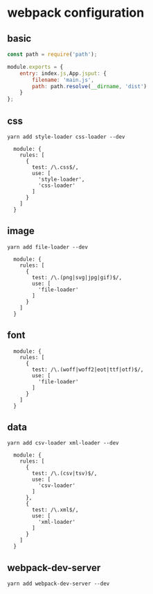 # webpack configuration

## basic

````javascript
const path = require('path');

module.exports = {
    entry: index.js,App.jsput: {
        filename: 'main.js',
        path: path.resolve(__dirname, 'dist')
    }
};
````

## css

````
yarn add style-loader css-loader --dev
````

````
  module: {
    rules: [
      {
        test: /\.css$/,
        use: [
          'style-loader',
          'css-loader'
        ]
      }
    ]
  }
````

## image

````
yarn add file-loader --dev
````

````
  module: {
    rules: [
      {
        test: /\.(png|svg|jpg|gif)$/,
        use: [
          'file-loader'
        ]
      }
    ]
  }
````

## font

````
  module: {
    rules: [
      {
        test: /\.(woff|woff2|eot|ttf|otf)$/,
        use: [
          'file-loader'
        ]
      }
    ]
  }
````

## data

````
yarn add csv-loader xml-loader --dev
````

````
  module: {
    rules: [
      {
        test: /\.(csv|tsv)$/,
        use: [
          'csv-loader'
        ]
      },
      {
        test: /\.xml$/,
        use: [
          'xml-loader'
        ]
      }
    ]
  }
````

## webpack-dev-server

````
yarn add webpack-dev-server --dev
````


